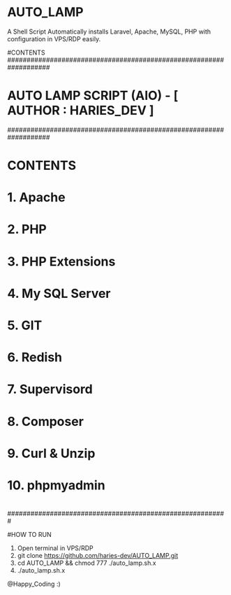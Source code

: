 # AUTO_LAMP
A Shell Script Automatically installs Laravel, Apache, MySQL, PHP with configuration in VPS/RDP easily. 

#CONTENTS
###################################################################
#   AUTO LAMP SCRIPT (AIO) - [ AUTHOR :  HARIES_DEV ]   #
###################################################################
#                                                       #
#                                                       #
#                       CONTENTS                        #
#           1. Apache                                   #
#           2. PHP                                      #
#           3. PHP Extensions                           #
#           4. My SQL Server                            #
#           5. GIT                                      #
#           6. Redish                                   #
#           7. Supervisord                              #
#           8. Composer                                 #
#           9. Curl & Unzip                             #
#          10. phpmyadmin                               #
#                                                       #
#                                                       #
#########################################################

#HOW TO RUN

1. Open terminal in VPS/RDP
3. git clone https://github.com/haries-dev/AUTO_LAMP.git 
4. cd AUTO_LAMP && chmod 777 ./auto_lamp.sh.x
5. ./auto_lamp.sh.x

@Happy_Coding :)
